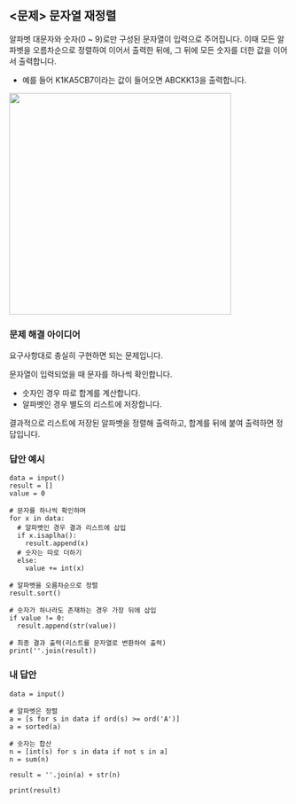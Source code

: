 ## <문제> 문자열 재정렬
알파벳 대문자와 숫자(0 ~ 9)로만 구성된 문자열이 입력으로 주어집니다. 이때 모든 알파벳을 오름차순으로 
정렬하여 이어서 출력한 뒤에, 그 뒤에 모든 숫자를 더한 값을 이어서 출력합니다.
- 예를 들어 K1KA5CB7이라는 값이 들어오면 ABCKK13을 출력합니다.

<img src=https://user-images.githubusercontent.com/62216628/161418702-411a79c9-e0b0-4584-9ecd-6d6d9fb2cce9.png width=400px></img>

### 문제 해결 아이디어
요구사항대로 충실히 구현하면 되는 문제입니다.

문자열이 입력되었을 때 문자를 하나씩 확인합니다.
- 숫자인 경우 따로 합계를 계산합니다.
- 알파벳인 경우 별도의 리스트에 저장합니다.

결과적으로 리스트에 저장된 알파벳을 정렬해 출력하고, 합계를 뒤에 붙여 출력하면 정답입니다.

### 답안 예시
```
data = input()
result = []
value = 0

# 문자를 하나씩 확인하며
for x in data:
  # 알파벳인 경우 결과 리스트에 삽입
  if x.isaplha():
    result.append(x)
  # 숫자는 따로 더하기
  else:
    value += int(x)

# 알파벳을 오름차순으로 정렬
result.sort()

# 숫자가 하나라도 존재하는 경우 가장 뒤에 삽입
if value != 0:
  result.append(str(value))
  
# 최종 결과 출력(리스트를 문자열로 변환하여 출력)
print(''.join(result))
```

### 내 답안
```
data = input()

# 알파벳은 정렬
a = [s for s in data if ord(s) >= ord('A')]
a = sorted(a)

# 숫자는 합산
n = [int(s) for s in data if not s in a]
n = sum(n)

result = ''.join(a) + str(n)

print(result)
```


